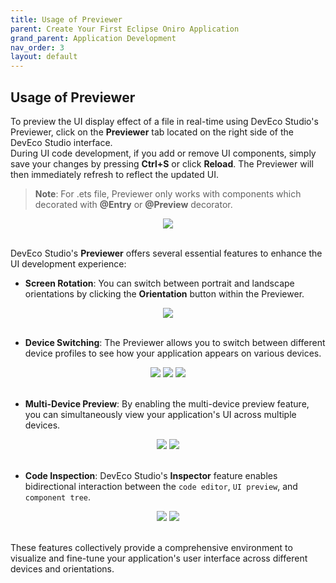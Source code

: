```yaml
---
title: Usage of Previewer
parent: Create Your First Eclipse Oniro Application
grand_parent: Application Development
nav_order: 3
layout: default
---
```


## Usage of Previewer  

To preview the UI display effect of a file in real-time using DevEco Studio's Previewer, click on the **Previewer** tab located on the right side of the DevEco Studio interface.   
During UI code development, if you add or remove UI components, simply save your changes by pressing **Ctrl+S** or click **Reload**. The Previewer will then immediately refresh to reflect the updated UI.
>**Note**:
For .ets file, Previewer only works with components which decorated with **@Entry** or **@Preview** decorator.
<div style="text-align:center">
    <img src='./images/image12.png'>
</div> 
<br>

DevEco Studio's **Previewer** offers several essential features to enhance the UI development experience:

- **Screen Rotation**: You can switch between portrait and landscape orientations by clicking the **Orientation** button within the Previewer. 
<div style="text-align:center">
    <img src='./images/image13.png'>
</div> 
<br>

- **Device Switching**: The Previewer allows you to switch between different device profiles to see how your application appears on various devices. 
<div style="text-align:center">
    <img src='./images/image14.png'>
    <img src='./images/image15.png'>
    <img src='./images/image16.png'>
</div> 
<br>


- **Multi-Device Preview**: By enabling the multi-device preview feature, you can simultaneously view your application's UI across multiple devices.
<div style="text-align:center">
    <img src='./images/image17.png'>
    <img src='./images/image18.png'>
</div> 
<br>

- **Code Inspection**: ​DevEco Studio's **Inspector** feature enables bidirectional interaction between the `code editor`, `UI preview`, and `component tree`.  
<div style="text-align:center">
    <img src='./images/image19.png'>
    <img src='./images/image20.png'>
</div> 
<br>


These features collectively provide a comprehensive environment to visualize and fine-tune your application's user interface across different devices and orientations.